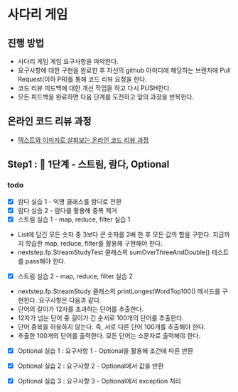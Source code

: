 # 사다리 게임
## 진행 방법
* 사다리 게임 게임 요구사항을 파악한다.
* 요구사항에 대한 구현을 완료한 후 자신의 github 아이디에 해당하는 브랜치에 Pull Request(이하 PR)를 통해 코드 리뷰 요청을 한다.
* 코드 리뷰 피드백에 대한 개선 작업을 하고 다시 PUSH한다.
* 모든 피드백을 완료하면 다음 단계를 도전하고 앞의 과정을 반복한다.

## 온라인 코드 리뷰 과정
* [텍스트와 이미지로 살펴보는 온라인 코드 리뷰 과정](https://github.com/nextstep-step/nextstep-docs/tree/master/codereview)

## Step1 : 🚀 1단계 - 스트림, 람다, Optional

### todo 
- [X] 람다 실습 1 - 익명 클래스를 람다로 전환
- [X] 람다 실습 2 - 람다를 활용해 중복 제거
- [X] 스트림 실습 1 - map, reduce, filter 실습 1
 - List에 담긴 모든 숫자 중 3보다 큰 숫자를 2배 한 후 모든 값의 합을 구한다. 지금까지 학습한 map, reduce, filter를 활용해 구현해야 한다.
 - nextstep.fp.StreamStudyTest 클래스의 sumOverThreeAndDouble() 테스트를 pass해야 한다.
- [X] 스트림 실습 2 - map, reduce, filter 실습 2
 - nextstep.fp.StreamStudy 클래스의 printLongestWordTop100() 메서드를 구현한다. 요구사항은 다음과 같다.
 - 단어의 길이가 12자를 초과하는 단어를 추출한다.
 - 12자가 넘는 단어 중 길이가 긴 순서로 100개의 단어를 추출한다.
 - 단어 중복을 허용하지 않는다. 즉, 서로 다른 단어 100개를 추출해야 한다.
 - 추출한 100개의 단어를 출력한다. 모든 단어는 소문자로 출력해야 한다.
- [X] Optional 실습 1 : 요구사항 1 - Optional을 활용해 조건에 따른 반환
- [X] Optional 실습 2 : 요구사항 2 - Optional에서 값을 반환
- [X] Optional 실습 3 : 요구사항 3 - Optional에서 exception 처리

